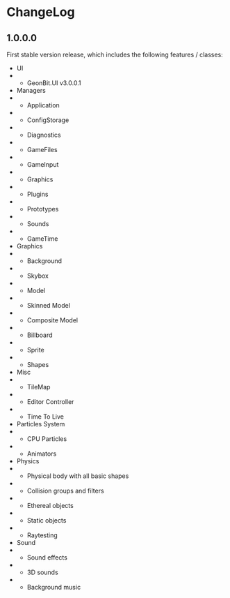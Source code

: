 # ChangeLog

## 1.0.0.0

First stable version release, which includes the following features / classes:

- UI
- - GeonBit.UI v3.0.0.1
- Managers
- - Application
- - ConfigStorage
- - Diagnostics
- - GameFiles
- - GameInput
- - Graphics
- - Plugins
- - Prototypes
- - Sounds
- - GameTime
- Graphics
- - Background
- - Skybox
- - Model
- - Skinned Model
- - Composite Model
- - Billboard
- - Sprite
- - Shapes
- Misc
- - TileMap
- - Editor Controller
- - Time To Live
- Particles System
- - CPU Particles
- - Animators
- Physics
- - Physical body with all basic shapes
- - Collision groups and filters
- - Ethereal objects
- - Static objects
- - Raytesting
- Sound
- - Sound effects
- - 3D sounds
- - Background music